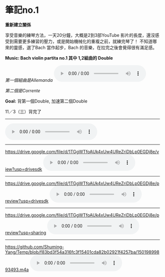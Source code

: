 # 筆記no.1

**重新建立關係**

享受音樂的練琴方法，一天20分鐘，大概是2到3部YouTube 影片的長度，還沒感受到需要更多練習的壓力，或是開始機械化的重複之前，就練完琴了！
不知道哪來的靈感，選了Bach 當作起步，Bach 的音樂，在拉完之後會覺得很有滿足感。

**Music: Bach violin partita no.1 其中 1,2組曲的 Double**

*第一個組曲是Allemanda*
<audio src="15019899893493.m4a" controls></audio>

*第二個是Corrente*

**Goal:** 背第一個Double, 加速第二個Double

11／3（三）背完了


---
<audio src="15019899893493.m4a" controls></audio>

---
https://drive.google.com/file/d/1TGgWTfoAUk4xUw4UReZriDbLp0EGDj8e/view?usp=drivesdk
<audio src="https://drive.google.com/file/d/1TGgWTfoAUk4xUw4UReZriDbLp0EGDj8e/view?usp=drivesdk" controls></audio>

---
https://drive.google.com/file/d/1TGgWTfoAUk4xUw4UReZriDbLp0EGDj8e/preview?usp=drivesdk
<audio src="https://drive.google.com/file/d/1TGgWTfoAUk4xUw4UReZriDbLp0EGDj8e/preview?usp=drivesdk" controls></audio>

---
https://drive.google.com/file/d/1TGgWTfoAUk4xUw4UReZriDbLp0EGDj8e/preview?usp=sharing
<audio src="https://drive.google.com/file/d/1TGgWTfoAUk4xUw4UReZriDbLp0EGDj8e/preview?usp=sharing" controls></audio>

---
https://github.com/Shuming-Yang/Temp/blob/f83bd3f54a316fc3f15401cda82b02921f4257ba/15019899893493.m4a
<audio src="https://github.com/Shuming-Yang/Temp/blob/f83bd3f54a316fc3f15401cda82b02921f4257ba/15019899893493.m4a" controls></audio>
